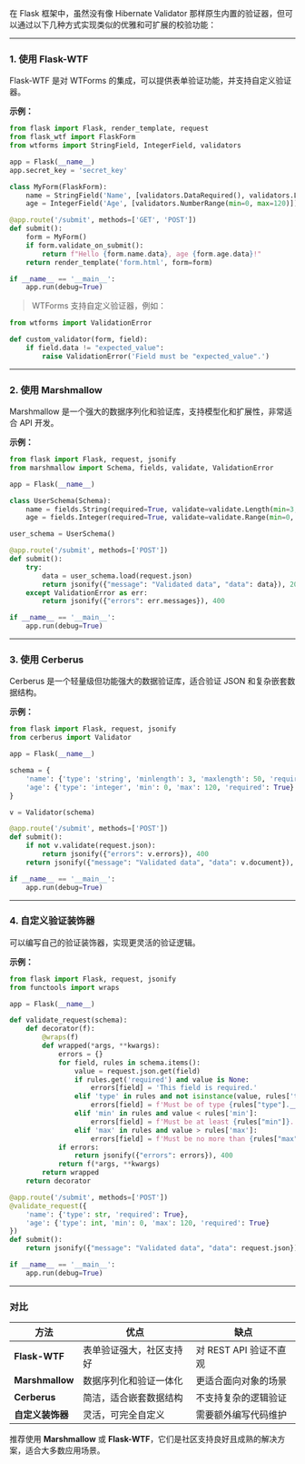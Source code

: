 在 Flask 框架中，虽然没有像 Hibernate Validator 那样原生内置的验证器，但可以通过以下几种方式实现类似的优雅和可扩展的校验功能：

---

### 1. 使用 **Flask-WTF**

Flask-WTF 是对 WTForms 的集成，可以提供表单验证功能，并支持自定义验证器。

**示例：**

```python
from flask import Flask, render_template, request
from flask_wtf import FlaskForm
from wtforms import StringField, IntegerField, validators

app = Flask(__name__)
app.secret_key = 'secret_key'

class MyForm(FlaskForm):
    name = StringField('Name', [validators.DataRequired(), validators.Length(min=3, max=50)])
    age = IntegerField('Age', [validators.NumberRange(min=0, max=120)])

@app.route('/submit', methods=['GET', 'POST'])
def submit():
    form = MyForm()
    if form.validate_on_submit():
        return f"Hello {form.name.data}, age {form.age.data}!"
    return render_template('form.html', form=form)

if __name__ == '__main__':
    app.run(debug=True)
```

> WTForms 支持自定义验证器，例如：

```python
from wtforms import ValidationError

def custom_validator(form, field):
    if field.data != "expected_value":
        raise ValidationError('Field must be "expected_value".')
```

---

### 2. 使用 **Marshmallow**

Marshmallow 是一个强大的数据序列化和验证库，支持模型化和扩展性，非常适合 API 开发。

**示例：**

```python
from flask import Flask, request, jsonify
from marshmallow import Schema, fields, validate, ValidationError

app = Flask(__name__)

class UserSchema(Schema):
    name = fields.String(required=True, validate=validate.Length(min=3, max=50))
    age = fields.Integer(required=True, validate=validate.Range(min=0, max=120))

user_schema = UserSchema()

@app.route('/submit', methods=['POST'])
def submit():
    try:
        data = user_schema.load(request.json)
        return jsonify({"message": "Validated data", "data": data}), 200
    except ValidationError as err:
        return jsonify({"errors": err.messages}), 400

if __name__ == '__main__':
    app.run(debug=True)
```

---

### 3. 使用 **Cerberus**

Cerberus 是一个轻量级但功能强大的数据验证库，适合验证 JSON 和复杂嵌套数据结构。

**示例：**

```python
from flask import Flask, request, jsonify
from cerberus import Validator

app = Flask(__name__)

schema = {
    'name': {'type': 'string', 'minlength': 3, 'maxlength': 50, 'required': True},
    'age': {'type': 'integer', 'min': 0, 'max': 120, 'required': True}
}

v = Validator(schema)

@app.route('/submit', methods=['POST'])
def submit():
    if not v.validate(request.json):
        return jsonify({"errors": v.errors}), 400
    return jsonify({"message": "Validated data", "data": v.document}), 200

if __name__ == '__main__':
    app.run(debug=True)
```

---

### 4. 自定义验证装饰器

可以编写自己的验证装饰器，实现更灵活的验证逻辑。

**示例：**

```python
from flask import Flask, request, jsonify
from functools import wraps

app = Flask(__name__)

def validate_request(schema):
    def decorator(f):
        @wraps(f)
        def wrapped(*args, **kwargs):
            errors = {}
            for field, rules in schema.items():
                value = request.json.get(field)
                if rules.get('required') and value is None:
                    errors[field] = 'This field is required.'
                elif 'type' in rules and not isinstance(value, rules['type']):
                    errors[field] = f'Must be of type {rules["type"].__name__}.'
                elif 'min' in rules and value < rules['min']:
                    errors[field] = f'Must be at least {rules["min"]}.'
                elif 'max' in rules and value > rules['max']:
                    errors[field] = f'Must be no more than {rules["max"]}.'
            if errors:
                return jsonify({"errors": errors}), 400
            return f(*args, **kwargs)
        return wrapped
    return decorator

@app.route('/submit', methods=['POST'])
@validate_request({
    'name': {'type': str, 'required': True},
    'age': {'type': int, 'min': 0, 'max': 120, 'required': True}
})
def submit():
    return jsonify({"message": "Validated data", "data": request.json}), 200

if __name__ == '__main__':
    app.run(debug=True)
```

---

### 对比

|方法|优点|缺点|
|---|---|---|
|**Flask-WTF**|表单验证强大，社区支持好|对 REST API 验证不直观|
|**Marshmallow**|数据序列化和验证一体化|更适合面向对象的场景|
|**Cerberus**|简洁，适合嵌套数据结构|不支持复杂的逻辑验证|
|**自定义装饰器**|灵活，可完全自定义|需要额外编写代码维护|

推荐使用 **Marshmallow** 或 **Flask-WTF**，它们是社区支持良好且成熟的解决方案，适合大多数应用场景。
